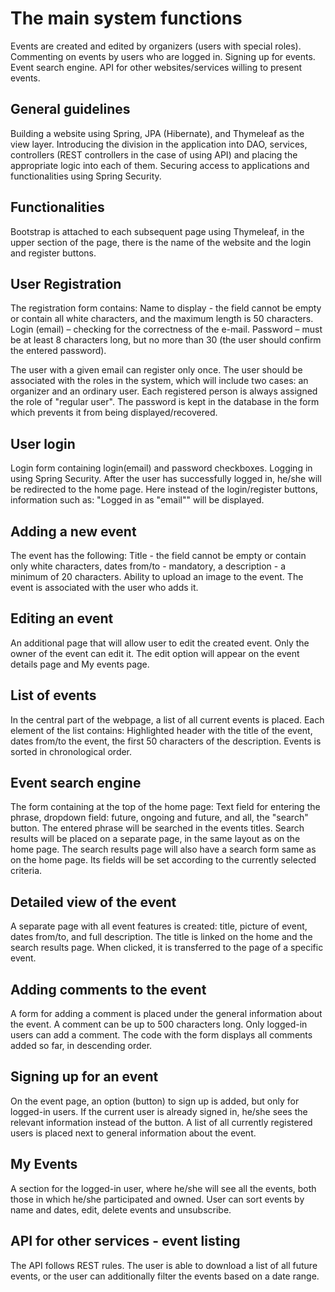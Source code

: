 # The main system functions

Events are created and edited by organizers (users with special roles).
Commenting on events by users who are logged in.
Signing up for events.
Event search engine.
API for other websites/services willing to present events.

## General guidelines

Building a website using Spring, JPA (Hibernate), and Thymeleaf as the view layer. Introducing the division in the 
application into DAO, services, controllers (REST controllers in the case of using API) and placing the appropriate logic 
into each of them. Securing access to applications and functionalities using Spring Security.

## Functionalities

Bootstrap is attached to each subsequent page using Thymeleaf, in the upper section of the page, there is the name of the 
website and the login and register buttons.

## User Registration

The registration form contains:
Name to display - the field cannot be empty or contain all white characters, and the maximum length is 50 characters. 
Login (email) – checking for the correctness of the e-mail.
Password – must be at least 8 characters long, but no more than 30 (the user should confirm the entered password).

The user with a given email can register only once. 
The user should be associated with the roles in the system, which will include two cases: an organizer and an ordinary user. 
Each registered person is always assigned the role of "regular user". The password is kept in the database in the form which 
prevents it from being displayed/recovered.

## User login

Login form containing login(email) and password checkboxes. Logging in using Spring Security. 
After the user has successfully logged in, he/she will be redirected to the home page. Here instead of the login/register
buttons, information such as: "Logged in as "email"" will be displayed.

## Adding a new event

The event has the following:
Title - the field cannot be empty or contain only white characters,
dates from/to - mandatory,
a description - a minimum of 20 characters.
Ability to upload an image to the event.
The event is associated with the user who adds it.

## Editing an event

An additional page that will allow user to edit the created event.
Only the owner of the event can edit it.
The edit option will appear on the event details page and My events page.

## List of events

In the central part of the webpage, a list of all current events is placed. 
Each element of the list contains:
Highlighted header with the title of the event,
dates from/to the event,
the first 50 characters of the description.
Events is sorted in chronological order.

## Event search engine

The form containing at the top of the home page:
Text field for entering the phrase, dropdown field: future, ongoing and future, and all, the "search" button.
The entered phrase will be searched in the events titles.
Search results will be placed on a separate page, in the same layout as on the home page.
The search results page will also have a search form same as on the home page. Its fields will be set according to the currently selected criteria.

## Detailed view of the event

A separate page with all event features is created: title, picture of event, dates from/to, and full description.
The title is linked on the home and the search results page. When clicked, it is transferred to the page of a specific event.

## Adding comments to the event

A form for adding a comment is placed under the general information about the event.
A comment can be up to 500 characters long.
Only logged-in users can add a comment.
The code with the form displays all comments added so far, in descending order.

## Signing up for an event

On the event page, an option (button) to sign up is added, but only for logged-in users.
If the current user is already signed in, he/she sees the relevant information instead of the button. 
A list of all currently registered users is placed next to general information about the event.

## My Events

A section for the logged-in user, where he/she will see all the events, both those in which he/she participated and owned.
User can sort events by name and dates, edit, delete events and unsubscribe.


## API for other services - event listing

The API follows REST rules.
The user is able to download a list of all future events, or the user can additionally filter the events based on a date range.
